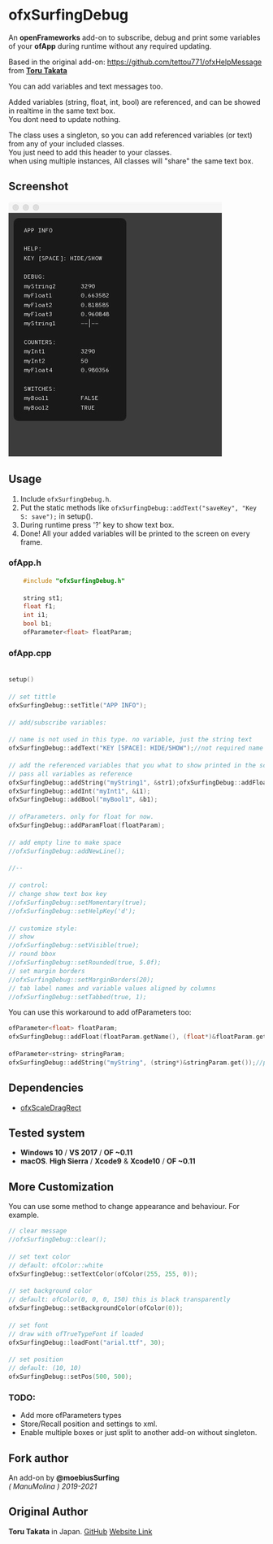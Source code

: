 # ofxSurfingDebug

An **openFrameworks** add-on to subscribe, debug and print some variables of your **ofApp** during runtime without any required updating.
 
Based in the original add-on: https://github.com/tettou771/ofxHelpMessage from [**Toru Takata**](https://github.com/tettou771)  

You can add variables and text messages too.

Added variables (string, float, int, bool) are referenced, and can be showed in realtime in the same text box.  
You dont need to update nothing.

The class uses a singleton, so you can add referenced variables (or text) from any of your included classes.  
You just need to add this header to your classes.  
when using multiple instances, 
All classes will "share" the same text box.

## Screenshot
![screenshot](readme_images/screenshot.jpg?raw=true "moebiusSurfing")

## Usage
1. Include `ofxSurfingDebug.h`.
2. Put the static methods like `ofxSurfingDebug::addText("saveKey", "Key S: save");` in setup().
3. During runtime press '?' key to show text box.
4. Done! All your added variables will be printed to the screen on every frame.

### ofApp.h
```cpp
    #include "ofxSurfingDebug.h"

    string st1;
    float f1;
    int i1;
    bool b1;
    ofParameter<float> floatParam;
```

### ofApp.cpp
```cpp 

setup()

// set tittle
ofxSurfingDebug::setTitle("APP INFO");

// add/subscribe variables:

// name is not used in this type. no variable, just the string text
ofxSurfingDebug::addText("KEY [SPACE]: HIDE/SHOW");//not required name on text type

// add the referenced variables that you what to show printed in the screen box
// pass all variables as reference
ofxSurfingDebug::addString("myString1", &str1);ofxSurfingDebug::addFloat("myFloat1 ", &f1);
ofxSurfingDebug::addInt("myInt1", &i1);
ofxSurfingDebug::addBool("myBool1", &b1);

// ofParameters. only for float for now.
ofxSurfingDebug::addParamFloat(floatParam);

// add empty line to make space
//ofxSurfingDebug::addNewLine();

//--

// control:
// change show text box key
//ofxSurfingDebug::setMomentary(true);
//ofxSurfingDebug::setHelpKey('d');

// customize style:
// show
//ofxSurfingDebug::setVisible(true);
// round bbox
//ofxSurfingDebug::setRounded(true, 5.0f);
// set margin borders
//ofxSurfingDebug::setMarginBorders(20);
// tab label names and variable values aligned by columns
//ofxSurfingDebug::setTabbed(true, 1);
```

You can use this workaround to add ofParameters too:
```cpp 
ofParameter<float> floatParam;
ofxSurfingDebug::addFloat(floatParam.getName(), (float*)&floatParam.get());//get name from parameter

ofParameter<string> stringParam;
ofxSurfingDebug::addString("myString", (string*)&stringParam.get());//put your custom name
```

## Dependencies
* [ofxScaleDragRect](https://github.com/moebiussurfing/ofxScaleDragRect)

## Tested system
  - **Windows 10** / **VS 2017** / **OF ~0.11**
  - **macOS**. **High Sierra** / **Xcode9** & **Xcode10** / **OF ~0.11**

## More Customization
You can use some method to change appearance and behaviour.
For example.

```.cpp
// clear message
//ofxSurfingDebug::clear();

// set text color
// default: ofColor::white
ofxSurfingDebug::setTextColor(ofColor(255, 255, 0));

// set background color
// default: ofColor(0, 0, 0, 150) this is black transparently
ofxSurfingDebug::setBackgroundColor(ofColor(0));

// set font
// draw with ofTrueTypeFont if loaded
ofxSurfingDebug::loadFont("arial.ttf", 30);

// set position
// default: (10, 10)
ofxSurfingDebug::setPos(500, 500);

```

### TODO:
+ Add more ofParameters types
+ Store/Recall position and settings to xml.
+ Enable multiple boxes or just split to another add-on without singleton.

## Fork author
An add-on by **@moebiusSurfing**  
*( ManuMolina ) 2019-2021* 

## Original Author
**Toru Takata** in Japan. [GitHub](https://github.com/tettou771) [Website Link](http://tettou771.com)  
